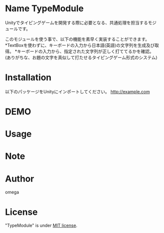 # Name TypeModule
Unityでタイピングゲームを開発する際に必要となる、共通処理を担当するモジュールです。


このモジュールを使う事で、以下の機能を素早く実装することができます。  
*TextBoxを使わずに、キーボードの入力から日本語(英語)の文字列を生成及び取得。
*キーボードの入力から、指定された文字列が正しく打ててるかを確認。(ありがちな、お題の文字を真似して打たせるタイピングゲーム形式のシステム)
 
# Installation
以下のパッケージをUnityにインポートしてください。
<http://example.com>
# DEMO
  
# Usage

# Note
 
 
# Author
omega
 
# License
"TypeModule" is under [MIT license](https://en.wikipedia.org/wiki/MIT_License).
